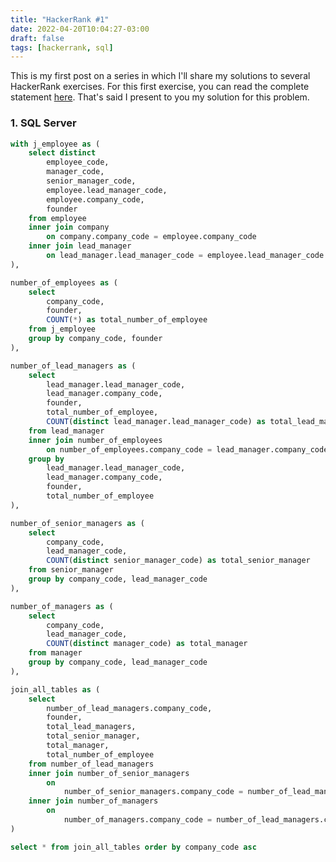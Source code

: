 ```yaml
---
title: "HackerRank #1"
date: 2022-04-20T10:04:27-03:00
draft: false
tags: [hackerrank, sql]
---
```


This is my first post on a series in which I'll share my solutions to several HackerRank exercises. For this first exercise, you can read the complete statement [here](https://hackerrank-challenge-pdfs.s3.amazonaws.com/19505-the-company-English?AWSAccessKeyId=AKIAR6O7GJNX5DNFO3PV&Expires=1650460431&Signature=vTAupmzckGiDVuYbpaZnuWKDMxQ%3D&response-content-disposition=inline%3B%20filename%3Dthe-company-English.pdf&response-content-type=application%2Fpdf). That's said I present to you my solution for this problem.

### 1. SQL Server


```sql
with j_employee as (
    select distinct
        employee_code,
        manager_code,
        senior_manager_code,
        employee.lead_manager_code,
        employee.company_code,
        founder
    from employee
    inner join company
        on company.company_code = employee.company_code
    inner join lead_manager
        on lead_manager.lead_manager_code = employee.lead_manager_code
),

number_of_employees as (
    select
        company_code,
        founder,
        COUNT(*) as total_number_of_employee
    from j_employee
    group by company_code, founder
),

number_of_lead_managers as (
    select
        lead_manager.lead_manager_code,
        lead_manager.company_code,
        founder,
        total_number_of_employee,
        COUNT(distinct lead_manager.lead_manager_code) as total_lead_managers
    from lead_manager
    inner join number_of_employees
        on number_of_employees.company_code = lead_manager.company_code
    group by
        lead_manager.lead_manager_code,
        lead_manager.company_code,
        founder,
        total_number_of_employee
),

number_of_senior_managers as (
    select
        company_code,
        lead_manager_code,
        COUNT(distinct senior_manager_code) as total_senior_manager
    from senior_manager
    group by company_code, lead_manager_code
),

number_of_managers as (
    select
        company_code,
        lead_manager_code,
        COUNT(distinct manager_code) as total_manager
    from manager
    group by company_code, lead_manager_code
),

join_all_tables as (
    select
        number_of_lead_managers.company_code,
        founder,
        total_lead_managers,
        total_senior_manager,
        total_manager,
        total_number_of_employee
    from number_of_lead_managers
    inner join number_of_senior_managers
        on
            number_of_senior_managers.company_code = number_of_lead_managers.company_code and number_of_senior_managers.lead_manager_code = number_of_lead_managers.lead_manager_code
    inner join number_of_managers
        on
            number_of_managers.company_code = number_of_lead_managers.company_code and number_of_managers.lead_manager_code = number_of_lead_managers.lead_manager_code
)

select * from join_all_tables order by company_code asc
```
